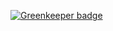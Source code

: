
[![Greenkeeper badge](https://badges.greenkeeper.io/marcustanx/hapi_server.svg)](https://greenkeeper.io/)
